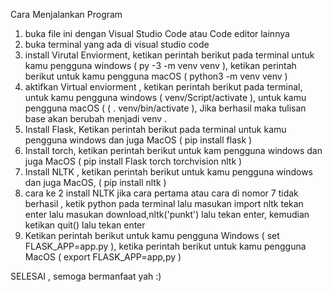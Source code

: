 Cara Menjalankan Program 

1. buka file ini dengan Visual Studio Code atau Code editor lainnya
2. buka terminal yang ada di visual studio code
3. install Virutal Enviorment, ketikan perintah berikut pada terminal untuk kamu pengguna windows ( py -3 -m venv venv ), ketikan perintah berikut untuk kamu pengguna macOS ( python3 -m venv venv )
4. aktifkan Virtual enviorment , ketikan perintah berikut pada terminal, untuk kamu pengguna windows ( venv/Script/activate ), untuk kamu pengguna macOS ( ( . venv/bin/activate ), Jika berhasil maka tulisan base akan berubah menjadi venv .
5. Install Flask, Ketikan perintah berikut pada terminal untuk kamu pengguna windows dan juga MacOS ( pip install flask )
6. Install torch, ketikan perintah berikut untuk kam pengguna windows dan juga MacOS ( pip install Flask torch torchvision nltk )
7. Install NLTK , ketikan perintah berikut untuk kamu pengguna windows dan juga MacOS, ( pip install nltk )
8. cara ke 2 install NLTK jika cara pertama atau cara di nomor 7 tidak berhasil , ketik python pada terminal lalu masukan import nltk tekan enter lalu masukan download,nltk('punkt') lalu tekan enter, kemudian ketikan quit() lalu tekan enter
9. Ketikan perintah berikut untuk kamu pengguna Windows ( set FLASK_APP=app.py ), ketika perintah berikut untuk kamu pengguna MacOS ( export FLASK_APP=app,py )

SELESAI , semoga bermanfaat yah :)
